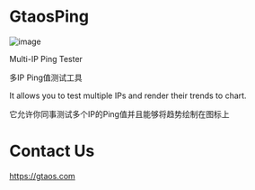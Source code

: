# GtaosPing
![image](https://github.com/669344682/GtaosPing/assets/7806033/0000606e-1197-4257-a951-70bd305b2cab)

Multi-IP Ping Tester

多IP Ping值测试工具

It allows you to test multiple IPs and render their trends to chart.

它允许你同事测试多个IP的Ping值并且能够将趋势绘制在图标上

# Contact Us
https://gtaos.com
